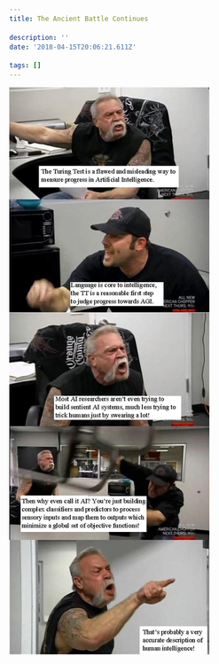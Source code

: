 ```yaml
---
title: The Ancient Battle Continues

description: ''
date: '2018-04-15T20:06:21.611Z'

tags: []
---
```


![](/assets/1__sgwl5gdIbqFAr__bTKsO__rA.jpeg)
